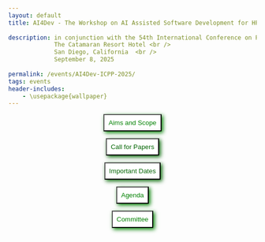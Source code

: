 ```yaml
---
layout: default
title: AI4Dev - The Workshop on AI Assisted Software Development for HPC <br /> 
    
description: in conjunction with the 54th International Conference on Parallel Processing
             The Catamaran Resort Hotel <br />
             San Diego, California  <br />
             September 8, 2025
             
permalink: /events/AI4Dev-ICPP-2025/
tags: events
header-includes:
    - \usepackage{wallpaper}
---
```


<div id="container">
<center>
<button style="padding: 8px; background-color: white; color: green; box-shadow: 3px 3px 8px" 
  onclick="window.location.href='#aims-and-scope';">Aims and Scope</button>

<button style="padding: 8px; background-color: white; color: darkgreen; box-shadow: 3px 3px 8px"
  onclick="window.location.href='#call-for-papers';">Call for Papers</button>

<button style="padding: 8px; background-color: white; color: darkgreen; box-shadow: 3px 3px 8px"
  onclick="window.location.href='#important-dates';">Important Dates</button>

<button style="padding: 8px; background-color: white; color: green; box-shadow: 3px 3px 8px"
  onclick="window.location.href='#agenda';">Agenda</button>

<button style="padding: 8px; background-color: white; color: green; box-shadow: 3px 3px 8px"
  onclick="window.location.href='#committee';">Committee</button>
  
</center>
</div>

<br>

<html>
 <head>
    <style>
    {
        box-sizing: border-box;
    }
    /* Set additional styling options for the columns*/
    .column {
    float: left;
    width: 50%;
    }

    .row:after {
    content: "";
    display: table;
    clear: both;
    }
    </style>
 </head>
 <body>
    <div class="row">
        <div class="column">
          <img src="../2025-09-08-AI4Dev-files/icpp.png">
          <img src="../2025-09-08-AI4Dev-files/acm.jpeg">
        </div>
        <div class="column">
          <img src="../2025-09-08-AI4Dev-files/AI.jpg">
        </div>
    </div>
 </body>
</html>

# Aims and Scope

<p align="justify">
While scientific software is an important component in the pursuit of scientific discovery, software development in high-performance computing (HPC) continues to be challenging. The software development process today combines contributions from domain scientists, applied mathematicians, computer scientists, and involves complex programming models. As a result of these diverse contributions software environments have become significantly complicated and expensive.

With this increasing diversity, the complexity of software development increases and it requires a steep learning curve for new developers, resulting in a slower pace of software development. With the continuous integration of scientific applications in complex, deep software stacks (workflows, compilers, runtime libraries, heterogeneous systems) novel techniques and practical tools for assisting the software development in HPC are invaluable. Recent advances in generative AI and large language models, such as GitHub’s Copilot, OpenAI’s GPT, Meta’s Llama, among others, demonstrate already that they can perform important tasks in the HPC and scientific software development, such as verification & validation, generation of optimized code, code translation, porting of applications, etc.  

The goal of the AI Assisted Software Development for High-performance Computing (HPC) workshop (AI4Dev) is to create a forum composed of researchers, scientists, application developers, computing centers, and industry staff to discuss ideas on how artificial intelligence can help in the whole process of HPC software development. The workshop will feature contributed papers and invited talks in the area.
</p>

<a href="#top"> &#10558; Back to top</a>


# Call for Papers

The workshop invites submissions of original research papers. Papers should be **no longer than 8 pages (including references)** and must be formatted according to the **[IEEE 2-column conference style](https://www.ieee.org/conferences/publishing/templates.html)**.

Papers should be submitted in PDF format via the [ICPP Linklings submission system](https://ssl.linklings.net/conferences/icpp/).

We expect papers in the following areas (but not limited to):

-	AI and/or Machine Learning (AI/ML) techniques to improve programming productivity
-	Performance analysis driven by AI and ML
-	Debugging and testing driven by AI/ML
-	AI/ML-assisted compiler optimizations and code generation
-	Auto-tuning and performance portability using AI/ML
-	Code synthesis and generation using automated AI/ML techniques
-	AI-assisted code recommendations for code maintainability, performance and correctness
-	IDE extensions using ML for improved programming productivity
-	AI-assisted software building and deployment
-	Mining best programming practices using ML
-	Addressing security, privacy, and licensing concerns using AI/ML for software development

<a href="#top"> &#10558; Back to top</a>

# Important Dates

Paper Submission Deadline: June 17, 2025
Notification of Acceptance: July 08, 2025
Camera-Ready Deadline: July 22, 2025
Workshop Date: September 8, 2025

<a href="#top"> &#10558; Back to top</a>

# Agenda

TBD

# Organizers

Chairs:
- [William F Godoy](https://www.ornl.gov/staff-profile/william-f-godoy) Oak Ridge National Laboratory
- [Ignacio Laguna](https://people.llnl.gov/lagunaperalt1) Lawrence Livermore National Laboratory

Committee:

-	Harshitha Menon, Lawrence Livermore National Laboratory, USA
- Pedro Valero-Lara, Oak Ridge National Laboratory, USA
-	Chris Cummins, Meta, USA
-	Pavlos Petoumenos, University of Manchester, UK
-	Boyana Norris, University of Oregon, USA
-	Riyadh Baghdadi, Massachusetts Institute of Technology, USA
-	William Moses, University of Illinois Urbana-Champaign, USA
-	Jonathan Ragan-Kelley, Massachusetts Institute of Technology, USA
-	Gottschlich, J, Merly AI, USA
-	Dong Li, University of California, Merced, USA
-	Tarindu Jayatilaka, Princeton University, USA
-	Xipeng Shen, North Carolina State University, USA
-	Hugh Leather, Meta, USA
-	Keren Zhou, OpenAI, USA
-	Hui Guan, University of Massachusetts Amherst, USA
-	Daya Guo, Sun Yat-Sen University, China
-	Nikhil Jain, NVIDIA, USA
-	Miltiadis Alamanis, Microsoft, USA
-	Charles Sutton, University of Edinburgh, UK
-	Dario Garcia Casulla, Barcelona Supercomputing Center, Spain
-	Hiroyuki Takizawa, Tohoku University, Japan
-	Gokcen Kestor, Barcelona Supercomputing Center, Spain
-	Olivier Aumage, INRIA, France
-	Diego Andrade Canosa, University of A Coruna, Spain
- Jens Domke, RIKEN Center for Computational Science [R-CSS], Japan

<a href="#top"> &#10558; Back to top</a>

